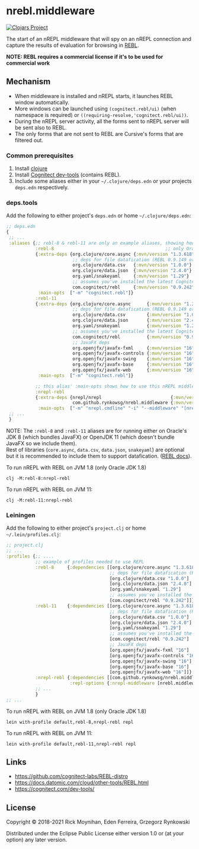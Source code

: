 # nrebl.middleware

[![Clojars Project](https://img.shields.io/clojars/v/com.github.rynkowsg/nrebl.middleware.svg)](https://clojars.org/com.github.rynkowsg/nrebl.middleware)

The start of an nREPL middleware that will spy on an nREPL connection
and capture the results of evaluation for browsing in
[REBL](https://github.com/cognitect-labs/REBL-distro).

**NOTE: REBL requires a commercial license if it's to be used for commercial work**

## Mechanism

- When middleware is installed and nREPL starts, it launches REBL window automatically.
- More windows can be launched using `(cognitect.rebl/ui)` (when namespace is required) or
  `((requiring-resolve,'cognitect.rebl/ui))`.
- During the nREPL server activity, all the forms sent to nREPL server will be sent also to REBL.
- The only forms that are not sent to REBL are Cursive's forms that are filtered out.

### Common prerequisites

1. Install [clojure](https://clojure.org/)
2. Install [Cognitect dev-tools](https://cognitect.com/dev-tools/) (contains REBL).
3. Include some aliases either in your `~/.clojure/deps.edn` or your projects `deps.edn`
   respectively.

### deps.tools

Add the following to either project's `deps.edn` or home `~/.clojure/deps.edn`:
```clojure
;; deps.edn
{
 ;; ...
 :aliases {;; rebl-8 & rebl-11 are only an example aliases, showing how REBL could be aliased
           :rebl-8                                          ;; only Oracle JDK 1.8
           {:extra-deps {org.clojure/core.async {:mvn/version "1.3.618"}
                         ;; deps for file datafication (REBL 0.9.149 or later)
                         org.clojure/data.csv   {:mvn/version "1.0.0"}
                         org.clojure/data.json  {:mvn/version "2.4.0"}
                         org.yaml/snakeyaml     {:mvn/version "1.29"}
                         ;; assumes you've installed the latest Cognitect dev-tools:
                         com.cognitect/rebl     {:mvn/version "0.9.242"}}
            :main-opts  ["-m" "cognitect.rebl"]}
           :rebl-11
           {:extra-deps {org.clojure/core.async      {:mvn/version "1.3.618"}
                         ;; deps for file datafication (REBL 0.9.149 or later)
                         org.clojure/data.csv        {:mvn/version "1.0.0"}
                         org.clojure/data.json       {:mvn/version "2.4.0"}
                         org.yaml/snakeyaml          {:mvn/version "1.29"}
                         ;; assumes you've installed the latest Cognitect dev-tools:
                         com.cognitect/rebl          {:mvn/version "0.9.242"}
                         ;; JavaFX deps
                         org.openjfx/javafx-fxml     {:mvn/version "16"}
                         org.openjfx/javafx-controls {:mvn/version "16"}
                         org.openjfx/javafx-swing    {:mvn/version "16"}
                         org.openjfx/javafx-base     {:mvn/version "16"}
                         org.openjfx/javafx-web      {:mvn/version "16"}}
            :main-opts  ["-m" "cognitect.rebl"]}

           ;; this alias' :main-opts shows how to use this nREPL middleware
           :nrepl-rebl
           {:extra-deps {nrepl/nrepl                          {:mvn/version "0.8.3"}
                         com.github.rynkowsg/nrebl.middleware {:mvn/version "0.4.0"}}
            :main-opts  ["-m" "nrepl.cmdline" "-i" "--middleware" "[nrebl.middleware/wrap-nrebl]"]}}
 ;; ...
 }
```
NOTE: The `:rebl-8` and `:rebl-11` aliases are for running either on Oracle's JDK 8
(which bundles JavaFX) or OpenJDK 11 (which doesn't bundle JavaFX so we include them).<br>
Rest of libraries (`core.async`, `data.csv`, `data.json`, `snakeyaml`) are optional
but it is recommended to include them to support datafication.
([REBL docs](https://docs.datomic.com/cloud/other-tools/REBL.html#datafied-files)).

To run nREPL with REBL on JVM 1.8 (only Oracle JDK 1.8)
```shell
clj -M:rebl-8:nrepl-rebl
```
To run nREPL with REBL on JVM 11:
```shell
clj -M:rebl-11:nrepl-rebl
```

### Leiningen

Add the following to either project's `project.clj` or home `~/.lein/profiles.clj`:
```clojure
;; project.clj
;; ...
:profiles {;; ....
           ;; example of profiles needed to use REPL
           :rebl-8     {:dependencies [[org.clojure/core.async "1.3.618"]
                                       ;; deps for file datafication (REBL 0.9.149 or later)
                                       [org.clojure/data.csv "1.0.0"]
                                       [org.clojure/data.json "2.4.0"]
                                       [org.yaml/snakeyaml "1.29"]
                                       ;; assumes you've installed the latest Cognitect dev-tools:
                                       [com.cognitect/rebl "0.9.242"]]}
           :rebl-11    {:dependencies [[org.clojure/core.async "1.3.618"]
                                       ;; deps for file datafication (REBL 0.9.149 or later)
                                       [org.clojure/data.csv "1.0.0"]
                                       [org.clojure/data.json "2.4.0"]
                                       [org.yaml/snakeyaml "1.29"]
                                       ;; assumes you've installed the latest Cognitect dev-tools:
                                       [com.cognitect/rebl "0.9.242"]
                                       ;; JavaFX deps
                                       [org.openjfx/javafx-fxml "16"]
                                       [org.openjfx/javafx-controls "16"]
                                       [org.openjfx/javafx-swing "16"]
                                       [org.openjfx/javafx-base "16"]
                                       [org.openjfx/javafx-web "16"]]}
           :nrepl-rebl {:dependencies [[com.github.rynkowsg/nrebl.middleware "0.4.0"]]
                        :repl-options {:nrepl-middleware [nrebl.middleware/wrap-nrebl]}}
           ;; ...
           }
;; ...
```
To run nREPL with REBL on JVM 1.8 (only Oracle JDK 1.8)
```shell
lein with-profile default,rebl-8,nrepl-rebl repl
```
To run nREPL with REBL on JVM 11:
```shell
lein with-profile default,rebl-11,nrepl-rebl repl
```

## Links

- https://github.com/cognitect-labs/REBL-distro
- https://docs.datomic.com/cloud/other-tools/REBL.html
- https://cognitect.com/dev-tools/

## License

Copyright © 2018-2021 Rick Moynihan, Eden Ferreira, Grzegorz Rynkowski

Distributed under the Eclipse Public License either version 1.0 or (at
your option) any later version.
